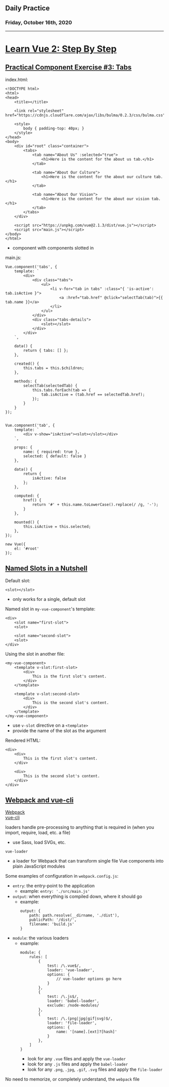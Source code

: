 ## Daily Practice
### Friday, October 16th, 2020
---


# [Learn Vue 2: Step By Step](https://laracasts.com/series/learn-vue-2-step-by-step)


## [Practical Component Exercise #3: Tabs](https://laracasts.com/series/learn-vue-2-step-by-step/episodes/11)

index.html:
```
<!DOCTYPE html>
<html>
<head>
    <title></title>
    
    <link rel="stylesheet" href="https://cdnjs.cloudflare.com/ajax/libs/bulma/0.2.3/css/bulma.css">
    
    <style>
        body { padding-top: 40px; }
    </style>
</head>
<body>
    <div id="root" class="container">
        <tabs>
            <tab name="About Us" :selected="true">
                <h1>Here is the content for the about us tab.</h1>
            </tab>

            <tab name="About Our Culture">
                <h1>Here is the content for the about our culture tab.</h1>
            </tab>

            <tab name="About Our Vision">
                <h1>Here is the content for the about our vision tab.</h1>
            </tab>
        </tabs>
    </div>

    <script src="https://unpkg.com/vue@2.1.3/dist/vue.js"></script>
    <script src="main.js"></script>
</body>
</html>
```
- <tabs> component with <tab> components slotted in


main.js:
```
Vue.component('tabs', {
    template: `
        <div>
            <div class="tabs">
                <ul>
                    <li v-for="tab in tabs" :class="{ 'is-active': tab.isActive }">
                        <a :href="tab.href" @click="selectTab(tab)">{{ tab.name }}</a>
                    </li>
                </ul>
            </div>
            <div class="tabs-details">
                <slot></slot>
            </div>
        </div>
    `,

    data() {
        return { tabs: [] };
    },

    created() {
        this.tabs = this.$children;
    },

    methods: {
        selectTab(selectedTab) {
            this.tabs.forEach(tab => {
                tab.isActive = (tab.href == selectedTab.href);
            });
        }
    }
});


Vue.component('tab', {
    template: `
        <div v-show="isActive"><slot></slot></div>
    `,

    props: {
        name: { required: true },
        selected: { default: false }
    },

    data() {
        return {
            isActive: false
        };
    },

    computed: {
        href() {
            return '#' + this.name.toLowerCase().replace(/ /g, '-');
        }
    },

    mounted() {
        this.isActive = this.selected;
    },
});

new Vue({
    el: '#root'
});
```



## [Named Slots in a Nutshell](https://laracasts.com/series/learn-vue-2-step-by-step/episodes/14)

Default slot:
```
<slot></slot>
```
- only works for a single, default slot

Named slot in `my-vue-component`'s template:
```
<div>
    <slot name="first-slot">
    <slot>

    <slot name="second-slot">
    <slot>
</div>
```

Using the slot in another file:
```
<my-vue-component>
    <template v-slot:first-slot>
        <div>
            This is the first slot's content.
        </div>
    </template>

    <template v-slot:second-slot>
        <div>
            This is the second slot's content.
        </div>
    </template>
</my-vue-component>
```
- use `v-slot` directive on a `<template>`
- provide the name of the slot as the argument

Rendered HTML:
```
<div>
    <div>
        This is the first slot's content.
    </div>

    <div>
        This is the second slot's content.
    </div>
</div>
```



## [Webpack and vue-cli](https://laracasts.com/series/learn-vue-2-step-by-step/episodes/16)

[Webpack](https://webpack.github.io/)  
[vue-cli](https://github.com/vuejs/vue-cli)  

loaders handle pre-processing to anything that is required in (when you import, require, load, etc. a file)
- use Sass, load SVGs, etc.

`vue-loader`
- a loader for Webpack that can transform single file Vue components into plain JavaScript modules

Some examples of configuration in `webpack.config.js`:
- `entry`: the entry-point to the application
   * example: `entry: './src/main.js'`
- `output`: when everything is compiled down, where it should go
   * example:
        ```
        output: {
            path: path.resolve(__dirname, './dist'),
            publicPath: '/dist/',
            filename: 'build.js'
        }
        ```
- `module`: the various loaders
   * example:
        ```
        module: {
            rules: [
                {
                    test: /\.vue$/,
                    loader: 'vue-loader',
                    options: {
                        // vue-loader options go here
                    }
                },
                {
                    test: /\.js$/,
                    loader: 'babel-loader',
                    exclude: /node-modules/
                },
                {
                    test: /\.(png|jpg|gif|svg)$/,
                    loader: 'file-loader',
                    options: {
                        name: '[name].[ext]?[hash]'
                    }
                },
            ]
        }
        ```
        - look for any `.vue` files and apply the `vue-loader`
        - look for any `.js` files and apply the `babel-loader`
        - look for any `.png`, `.jpg`, `.gif`, `.svg` files and apply the `file-loader`

No need to memorize, or completely understand, the `webpack` file
